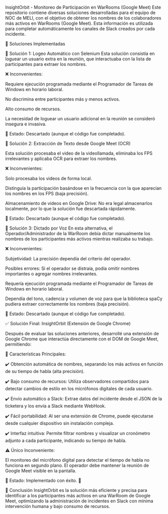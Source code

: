 InsightOrbit - Monitoreo de Participación en WarRooms (Google Meet)
Este repositorio contiene diversas soluciones desarrolladas para el equipo de NOC de MELI, con el objetivo de obtener los nombres de los colaboradores más activos en WarRooms (Google Meet). Esta información es utilizada para completar automáticamente los canales de Slack creados por cada incidente.

🚀 Soluciones Implementadas

🔹 Solución 1: Logeo Automático con Selenium
Esta solución consistía en loguear un usuario extra en la reunión, que interactuaba con la lista de participantes para extraer los nombres.

❌ Inconvenientes:

Requiere ejecución programada mediante el Programador de Tareas de Windows en horario laboral.

No discrimina entre participantes más y menos activos.

Alto consumo de recursos.

La necesidad de loguear un usuario adicional en la reunión se consideró insegura e invasiva.

🔴 Estado: Descartado (aunque el código fue completado).

🔹 Solución 2: Extracción de Texto desde Google Meet (OCR)

Esta solución procesaba el video de la videollamada, eliminaba los FPS irrelevantes y aplicaba OCR para extraer los nombres.

❌ Inconvenientes:

Solo procesaba los videos de forma local.

Distinguía la participación basándose en la frecuencia con la que aparecían los nombres en los FPS (baja precisión).

Almacenamiento de videos en Google Drive: No era legal almacenarlos localmente, por lo que la solución fue descartada rápidamente.

🔴 Estado: Descartado (aunque el código fue completado).

🔹 Solución 3: Dictado por Voz
En esta alternativa, el Operador/Administrador de la WarRoom debía dictar manualmente los nombres de los participantes más activos mientras realizaba su trabajo.

❌ Inconvenientes:

Subjetividad: La precisión dependía del criterio del operador.

Posibles errores: Si el operador se distraía, podía omitir nombres importantes o agregar nombres irrelevantes.

Requería ejecución programada mediante el Programador de Tareas de Windows en horario laboral.

Dependía del tono, cadencia y volumen de voz para que la biblioteca spaCy pudiera extraer correctamente los nombres (baja precisión).

🔴 Estado: Descartado (aunque el código fue completado).

✅ Solución Final: InsightOrbit (Extensión de Google Chrome)

Después de evaluar las soluciones anteriores, desarrollé una extensión de Google Chrome que interactúa directamente con el DOM de Google Meet, permitiendo:

🎯 Características Principales:

✔️ Obtención automática de nombres, separando los más activos en función de su tiempo de habla (alta precisión).

✔️ Bajo consumo de recursos: Utiliza observadores compartidos para detectar cambios de estilo en los micrófonos digitales de cada usuario.

✔️ Envío automático a Slack: Extrae datos del incidente desde el JSON de la ticketera y los envía a Slack mediante WebHook.

✔️ Fácil portabilidad: Al ser una extensión de Chrome, puede ejecutarse desde cualquier dispositivo sin instalación compleja.

✔️ Interfaz intuitiva: Permite filtrar nombres y visualizar un cronómetro adjunto a cada participante, indicando su tiempo de habla.

⚠️ Único Inconveniente:

El monitoreo del micrófono digital para detectar el tiempo de habla no funciona en segundo plano. El operador debe mantener la reunión de Google Meet visible en la pantalla.

🔵 Estado: Implementado con éxito. 🎉

📌 Conclusión
InsightOrbit es la solución más eficiente y precisa para identificar a los participantes más activos en una WarRoom de Google Meet, optimizando la administración de incidentes en Slack con mínima intervención humana y bajo consumo de recursos.



